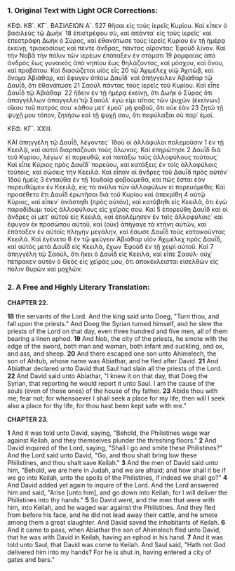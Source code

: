 ### 1. Original Text with Light OCR Corrections:

ΚΕΦ. ΚΒ´. ΚΓ´. ΒΑΣΙΛΕΙΩΝ Α´. 527
θῆσαι εἰς τοὺς ἱερεῖς Κυρίου. Καὶ εἶπεν ὁ βασιλεὺς τῷ Δωὴκ˙ 18
ἐπιστρέφου σὺ, καὶ ἀπάντα˙ εἰς τοὺς ἱερεῖς˙ καὶ ἐπεστράφη
Δωὴκ ὁ Σύρος, καὶ ἐθανάτωσε τοὺς ἱερεῖς Κυρίου ἐν τῇ ἡμέρᾳ
ἐκείνῃ, τριακοσίους καὶ πέντε ἄνδρας, πάντας αἴροντας Ἐφοὺδ
λίνον. Καὶ τὴν Νοβᾶ τὴν πόλιν τῶν ἱερέων ἐπάταξεν ἐν στόματι 19
ῥομφαίας ἀπὸ ἀνδρὸς ἕως γυναικὸς ἀπὸ νηπίου ἕως θηλάζοντος,
καὶ μόσχου, καὶ ὄνου, καὶ προβάτου. Καὶ διασώζεται υἱὸς εἷς 20
τῷ Ἀχιμέλεχ υἱῷ Ἀχιτὼβ, καὶ ὄνομα Ἀβιάθαρ, καὶ ἔφυγεν ὀπίσω
Δαυΐδ˙ καὶ ἀπήγγειλεν Ἀβιάθαρ τῷ Δαυΐδ, ὅτι ἐθανάτωσε 21
Σαοὺλ πάντας τοὺς ἱερεῖς τοῦ Κυρίου. Καὶ εἶπε Δαυΐδ τῷ Ἀβιάθαρ˙ 22
ἤδειν ἐν τῇ ἡμέρᾳ ἐκείνῃ, ὅτι Δωὴκ ὁ Σύρος ὅτι ἀπαγγέλλων ἀπαγγελει̃
τῷ Σαούλ˙ ἐγώ εἰμι αἴτιος τῶν ψυχῶν (ἐκείνων) οἴκου τοῦ πατρός σου˙
κάθου μετ᾿ ἐμοῦ˙ μὴ φοβοῦ, ὅτι οὐκ ἐὰν 23
ζητῶ τῇ ψυχῇ μου τόπον, ζητήσω καὶ τῇ ψυχῇ σου, ὅτι πεφύλαξαι
σὺ παρ᾿ ἐμοί.

ΚΕΦ. ΚΓ´. ΧΧΙΙΙ.

ΚΑΙ ἀπηγγέλη τῷ Δαυΐδ, λέγοντες˙ Ἰδοὺ οἱ ἀλλόφυλοι πολεμοῦσιν 1
ἐν τῇ Κεειλᾷ, καὶ αὐτοὶ διαρπάζουσι τοὺς ἅλωνας. Καὶ ἐπηρώτησε 2
Δαυΐδ διὰ τοῦ Κυρίου, λέγων˙ εἰ πορευθῶ, καὶ πατάξω τοὺς
ἀλλοφύλους τούτους˙ Καὶ εἶπε Κύριος πρὸς Δαυΐδ˙ πορεύου, καὶ
κατάξεις ἐν τοῖς ἀλλοφύλοις τούτοις, καὶ σώσεις τὴν
Κεειλά. Καὶ εἶπαν οἱ ἄνδρες τοῦ Δαυΐδ πρὸς αὐτόν˙ Ἰδοὺ ἡμεῖς 3
ἐνταῦθα ἐν τῇ Ἰουδαίᾳ φοβούμεθα, καὶ πῶς ἔσται ἐὰν πορευθῶμεν
ἐν Κεειλᾷ, εἰς τὰ σκῦλα τῶν ἀλλοφύλων εἰ πορευόμεθα;
Καὶ προσέθετο ἔτι Δαυΐδ ἐρωτῆσαι διὰ τοῦ Κυρίου καὶ ἀπεκρίθη 4
αὐτῷ Κύριος, καὶ εἶπεν˙ ἀνάστηθι (πρὸς αὐτόν), καὶ κατάβηθι εἰς
Κεειλὰ, ὅτι ἐγὼ παραδίδωμι τοὺς ἀλλοφύλους εἰς χεῖράς σου. Καὶ 5
ἐπορεύθη Δαυΐδ καὶ οἱ ἄνδρες οἱ μετ᾿ αὐτοῦ εἰς Κεειλὰ, καὶ ἐπολέμησεν
ἐν τοῖς ἀλλοφύλοις˙ καὶ ἔφυγον ἐκ προσώπου αὐτοῦ, καὶ
(οὐκ) ἀπήγαγε τὰ κτήνη αὐτῶν, καὶ ἐπάταξεν ἐν αὐτοῖς πληγὴν
μεγάλην, καὶ ἔσωσε Δαυΐδ τοὺς κατοικοῦντας Κεειλά. Καὶ ἐγένετο 6
ἐν τῷ φεύγειν Ἀβιάθαρ υἱὸν Ἀχιμέλεχ πρὸς Δαυΐδ, καὶ αὐτὸς
μετὰ Δαυΐδ εἰς Κεειλὰ, ἔχων Ἐφοὺδ ἐν τῇ χειρὶ αὐτοῦ. Καὶ 7
ἀπηγγέλη τῷ Σαούλ, ὅτι ἥκει ὁ Δαυΐδ εἰς Κεειλὰ, καὶ εἶπε Σαούλ· οὐχ᾽
πέπρακεν αὐτὸν ὁ Θεὸς εἰς χεῖράς μου, ὅτι ἀποκέκλεισται
εἰσελθὼν εἰς πόλιν θυρῶν καὶ μοχλῶν.

### 2. A Free and Highly Literary Translation:

**CHAPTER 22.**

**18** the servants of the Lord. And the king said unto Doeg, "Turn thou, and fall upon the priests." And Doeg the Syrian turned himself, and he slew the priests of the Lord on that day, even three hundred and five men, all of them bearing a linen ephod.
**19** And Nob, the city of the priests, he smote with the edge of the sword, both man and woman, both infant and suckling, and ox, and ass, and sheep.
**20** And there escaped one son unto Ahimelech, the son of Ahitub, whose name was Abiathar, and he fled after David.
**21** And Abiathar declared unto David that Saul had slain all the priests of the Lord.
**22** And David said unto Abiathar, "I knew it on that day, that Doeg the Syrian, that reporting he would report it unto Saul. I am the cause of the souls (even of those ones) of the house of thy father.
**23** Abide thou with me; fear not; for whensoever I shall seek a place for my life, then will I seek also a place for thy life, for thou hast been kept safe with me."

**CHAPTER 23.**

**1** And it was told unto David, saying, "Behold, the Philistines wage war against Keilah, and they themselves plunder the threshing floors."
**2** And David inquired of the Lord, saying, "Shall I go and smite these Philistines?" And the Lord said unto David, "Go, and thou shalt bring low these Philistines, and thou shalt save Keilah."
**3** And the men of David said unto him, "Behold, we are here in Judah, and we are afraid; and how shall it be if we go into Keilah, unto the spoils of the Philistines, if indeed we shall go?"
**4** And David added yet again to inquire of the Lord. And the Lord answered him and said, "Arise [unto him], and go down into Keilah; for I will deliver the Philistines into thy hands."
**5** So David went, and the men that were with him, into Keilah, and he waged war against the Philistines. And they fled from before his face, and he did not lead away their cattle, and he smote among them a great slaughter. And David saved the inhabitants of Keilah.
**6** And it came to pass, when Abiathar the son of Ahimelech fled unto David, that he was with David in Keilah, having an ephod in his hand.
**7** And it was told unto Saul, that David was come to Keilah. And Saul said, "Hath not God delivered him into my hands? For he is shut in, having entered a city of gates and bars."
